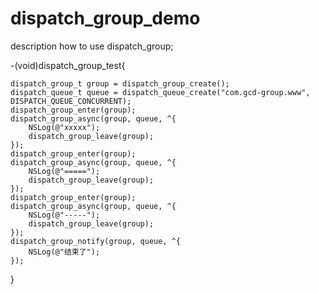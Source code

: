 # dispatch_group_demo
description how to use dispatch_group;


-(void)dispatch_group_test{
    
    dispatch_group_t group = dispatch_group_create();
    dispatch_queue_t queue = dispatch_queue_create("com.gcd-group.www", DISPATCH_QUEUE_CONCURRENT);
    dispatch_group_enter(group);
    dispatch_group_async(group, queue, ^{
        NSLog(@"xxxxx");
        dispatch_group_leave(group);
    });
    dispatch_group_enter(group);
    dispatch_group_async(group, queue, ^{
        NSLog(@"=====");
        dispatch_group_leave(group);
    });
    dispatch_group_enter(group);
    dispatch_group_async(group, queue, ^{
        NSLog(@"-----");
        dispatch_group_leave(group);
    });
    dispatch_group_notify(group, queue, ^{
        NSLog(@"结束了");
    });
    
    
}
